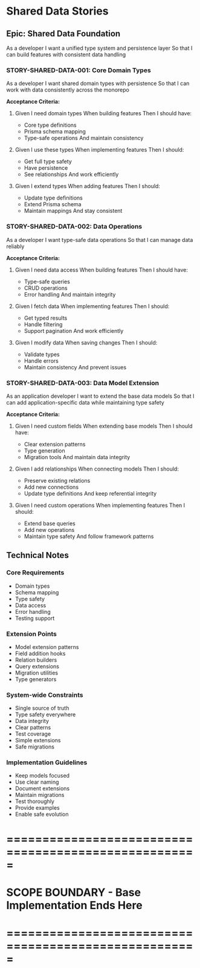 # Shared Data Stories

## Epic: Shared Data Foundation
As a developer
I want a unified type system and persistence layer
So that I can build features with consistent data handling

### STORY-SHARED-DATA-001: Core Domain Types
As a developer
I want shared domain types with persistence
So that I can work with data consistently across the monorepo

**Acceptance Criteria:**
1. Given I need domain types
   When building features
   Then I should have:
   - Core type definitions
   - Prisma schema mapping
   - Type-safe operations
   And maintain consistency

2. Given I use these types
   When implementing features
   Then I should:
   - Get full type safety
   - Have persistence
   - See relationships
   And work efficiently

3. Given I extend types
   When adding features
   Then I should:
   - Update type definitions
   - Extend Prisma schema
   - Maintain mappings
   And stay consistent

### STORY-SHARED-DATA-002: Data Operations
As a developer
I want type-safe data operations
So that I can manage data reliably

**Acceptance Criteria:**
1. Given I need data access
   When building features
   Then I should have:
   - Type-safe queries
   - CRUD operations
   - Error handling
   And maintain integrity

2. Given I fetch data
   When implementing features
   Then I should:
   - Get typed results
   - Handle filtering
   - Support pagination
   And work efficiently

3. Given I modify data
   When saving changes
   Then I should:
   - Validate types
   - Handle errors
   - Maintain consistency
   And prevent issues

### STORY-SHARED-DATA-003: Data Model Extension
As an application developer
I want to extend the base data models
So that I can add application-specific data while maintaining type safety

**Acceptance Criteria:**
1. Given I need custom fields
   When extending base models
   Then I should have:
   - Clear extension patterns
   - Type generation
   - Migration tools
   And maintain data integrity

2. Given I add relationships
   When connecting models
   Then I should:
   - Preserve existing relations
   - Add new connections
   - Update type definitions
   And keep referential integrity

3. Given I need custom operations
   When implementing features
   Then I should:
   - Extend base queries
   - Add new operations
   - Maintain type safety
   And follow framework patterns

## Technical Notes

### Core Requirements
- Domain types
- Schema mapping
- Type safety
- Data access
- Error handling
- Testing support

### Extension Points
- Model extension patterns
- Field addition hooks
- Relation builders
- Query extensions
- Migration utilities
- Type generators

### System-wide Constraints
- Single source of truth
- Type safety everywhere
- Data integrity
- Clear patterns
- Test coverage
- Simple extensions
- Safe migrations

### Implementation Guidelines
- Keep models focused
- Use clear naming
- Document extensions
- Maintain migrations
- Test thoroughly
- Provide examples
- Enable safe evolution

# =====================================================
# SCOPE BOUNDARY - Base Implementation Ends Here
# ===================================================== 